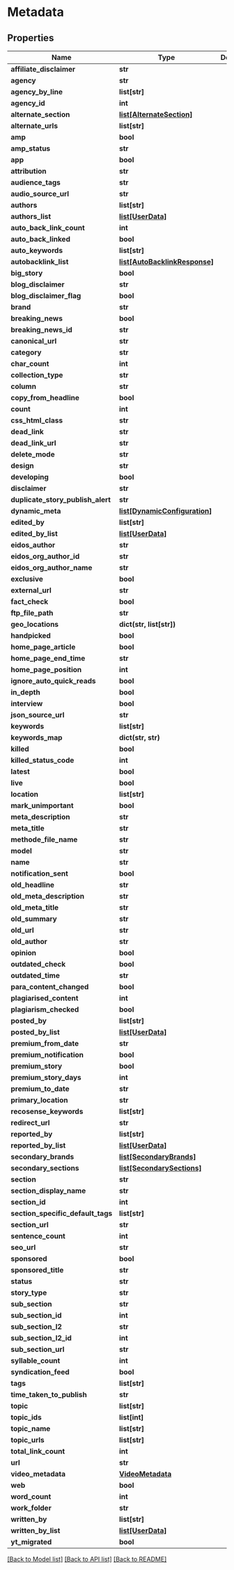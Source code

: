 # Metadata

## Properties
Name | Type | Description | Notes
------------ | ------------- | ------------- | -------------
**affiliate_disclaimer** | **str** |  | [optional] 
**agency** | **str** |  | [optional] 
**agency_by_line** | **list[str]** |  | [optional] 
**agency_id** | **int** |  | [optional] 
**alternate_section** | [**list[AlternateSection]**](AlternateSection.md) |  | [optional] 
**alternate_urls** | **list[str]** |  | [optional] 
**amp** | **bool** |  | [optional] 
**amp_status** | **str** |  | [optional] 
**app** | **bool** |  | [optional] 
**attribution** | **str** |  | [optional] 
**audience_tags** | **str** |  | [optional] 
**audio_source_url** | **str** |  | [optional] 
**authors** | **list[str]** |  | [optional] 
**authors_list** | [**list[UserData]**](UserData.md) |  | [optional] 
**auto_back_link_count** | **int** |  | [optional] 
**auto_back_linked** | **bool** |  | [optional] 
**auto_keywords** | **list[str]** |  | [optional] 
**autobacklink_list** | [**list[AutoBacklinkResponse]**](AutoBacklinkResponse.md) |  | [optional] 
**big_story** | **bool** |  | [optional] 
**blog_disclaimer** | **str** |  | [optional] 
**blog_disclaimer_flag** | **bool** |  | [optional] 
**brand** | **str** |  | [optional] 
**breaking_news** | **bool** |  | [optional] 
**breaking_news_id** | **str** |  | [optional] 
**canonical_url** | **str** |  | [optional] 
**category** | **str** |  | [optional] 
**char_count** | **int** |  | [optional] 
**collection_type** | **str** |  | [optional] 
**column** | **str** |  | [optional] 
**copy_from_headline** | **bool** |  | [optional] 
**count** | **int** |  | [optional] 
**css_html_class** | **str** |  | [optional] 
**dead_link** | **str** |  | [optional] 
**dead_link_url** | **str** |  | [optional] 
**delete_mode** | **str** |  | [optional] 
**design** | **str** |  | [optional] 
**developing** | **bool** |  | [optional] 
**disclaimer** | **str** |  | [optional] 
**duplicate_story_publish_alert** | **str** |  | [optional] 
**dynamic_meta** | [**list[DynamicConfiguration]**](DynamicConfiguration.md) |  | [optional] 
**edited_by** | **list[str]** |  | [optional] 
**edited_by_list** | [**list[UserData]**](UserData.md) |  | [optional] 
**eidos_author** | **str** |  | [optional] 
**eidos_org_author_id** | **str** |  | [optional] 
**eidos_org_author_name** | **str** |  | [optional] 
**exclusive** | **bool** |  | [optional] 
**external_url** | **str** |  | [optional] 
**fact_check** | **bool** |  | [optional] 
**ftp_file_path** | **str** |  | [optional] 
**geo_locations** | **dict(str, list[str])** |  | [optional] 
**handpicked** | **bool** |  | [optional] 
**home_page_article** | **bool** |  | [optional] 
**home_page_end_time** | **str** |  | [optional] 
**home_page_position** | **int** |  | [optional] 
**ignore_auto_quick_reads** | **bool** |  | [optional] 
**in_depth** | **bool** |  | [optional] 
**interview** | **bool** |  | [optional] 
**json_source_url** | **str** |  | [optional] 
**keywords** | **list[str]** |  | [optional] 
**keywords_map** | **dict(str, str)** |  | [optional] 
**killed** | **bool** |  | [optional] 
**killed_status_code** | **int** |  | [optional] 
**latest** | **bool** |  | [optional] 
**live** | **bool** |  | [optional] 
**location** | **list[str]** |  | [optional] 
**mark_unimportant** | **bool** |  | [optional] 
**meta_description** | **str** |  | [optional] 
**meta_title** | **str** |  | [optional] 
**methode_file_name** | **str** |  | [optional] 
**model** | **str** |  | [optional] 
**name** | **str** |  | [optional] 
**notification_sent** | **bool** |  | [optional] 
**old_headline** | **str** |  | [optional] 
**old_meta_description** | **str** |  | [optional] 
**old_meta_title** | **str** |  | [optional] 
**old_summary** | **str** |  | [optional] 
**old_url** | **str** |  | [optional] 
**old_author** | **str** |  | [optional] 
**opinion** | **bool** |  | [optional] 
**outdated_check** | **bool** |  | [optional] 
**outdated_time** | **str** |  | [optional] 
**para_content_changed** | **bool** |  | [optional] 
**plagiarised_content** | **int** |  | [optional] 
**plagiarism_checked** | **bool** |  | [optional] 
**posted_by** | **list[str]** |  | [optional] 
**posted_by_list** | [**list[UserData]**](UserData.md) |  | [optional] 
**premium_from_date** | **str** |  | [optional] 
**premium_notification** | **bool** |  | [optional] 
**premium_story** | **bool** |  | [optional] 
**premium_story_days** | **int** |  | [optional] 
**premium_to_date** | **str** |  | [optional] 
**primary_location** | **str** |  | [optional] 
**recosense_keywords** | **list[str]** |  | [optional] 
**redirect_url** | **str** |  | [optional] 
**reported_by** | **list[str]** |  | [optional] 
**reported_by_list** | [**list[UserData]**](UserData.md) |  | [optional] 
**secondary_brands** | [**list[SecondaryBrands]**](SecondaryBrands.md) |  | [optional] 
**secondary_sections** | [**list[SecondarySections]**](SecondarySections.md) |  | [optional] 
**section** | **str** |  | [optional] 
**section_display_name** | **str** |  | [optional] 
**section_id** | **int** |  | [optional] 
**section_specific_default_tags** | **list[str]** |  | [optional] 
**section_url** | **str** |  | [optional] 
**sentence_count** | **int** |  | [optional] 
**seo_url** | **str** |  | [optional] 
**sponsored** | **bool** |  | [optional] 
**sponsored_title** | **str** |  | [optional] 
**status** | **str** |  | [optional] 
**story_type** | **str** |  | [optional] 
**sub_section** | **str** |  | [optional] 
**sub_section_id** | **int** |  | [optional] 
**sub_section_l2** | **str** |  | [optional] 
**sub_section_l2_id** | **int** |  | [optional] 
**sub_section_url** | **str** |  | [optional] 
**syllable_count** | **int** |  | [optional] 
**syndication_feed** | **bool** |  | [optional] 
**tags** | **list[str]** |  | [optional] 
**time_taken_to_publish** | **str** |  | [optional] 
**topic** | **list[str]** |  | [optional] 
**topic_ids** | **list[int]** |  | [optional] 
**topic_name** | **list[str]** |  | [optional] 
**topic_urls** | **list[str]** |  | [optional] 
**total_link_count** | **int** |  | [optional] 
**url** | **str** |  | [optional] 
**video_metadata** | [**VideoMetadata**](VideoMetadata.md) |  | [optional] 
**web** | **bool** |  | [optional] 
**word_count** | **int** |  | [optional] 
**work_folder** | **str** |  | [optional] 
**written_by** | **list[str]** |  | [optional] 
**written_by_list** | [**list[UserData]**](UserData.md) |  | [optional] 
**yt_migrated** | **bool** |  | [optional] 

[[Back to Model list]](../README.md#documentation-for-models) [[Back to API list]](../README.md#documentation-for-api-endpoints) [[Back to README]](../README.md)

